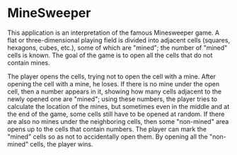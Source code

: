 # MineSweeper

This application is an interpretation of the famous Minesweeper game.
A flat or three-dimensional playing field is divided into adjacent cells (squares, hexagons, cubes, etc.), some of which are "mined"; the number of "mined" cells is known. The goal of the game is to open all the cells that do not contain mines.

The player opens the cells, trying not to open the cell with a mine. After opening the cell with a mine, he loses. If there is no mine under the open cell, then a number appears in it, showing how many cells adjacent to the newly opened one are "mined"; using these numbers, the player tries to calculate the location of the mines, but sometimes even in the middle and at the end of the game, some cells still have to be opened at random. If there are also no mines under the neighboring cells, then some "non-mined" area opens up to the cells that contain numbers. The player can mark the "mined" cells so as not to accidentally open them. By opening all the "non-mined" cells, the player wins.
